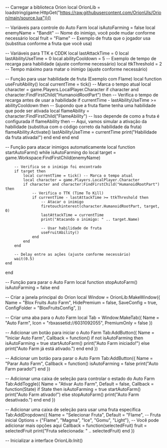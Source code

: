 -- Carregar a biblioteca Orion
local OrionLib = loadstring(game:HttpGet("https://raw.githubusercontent.com/OrionUIs/Orion/main/source.lua"))()

-- Variáveis para controle do Auto Farm
local isAutoFarming = false
local enemyName = "Bandit" -- Nome do inimigo, você pode mudar conforme necessário
local fruit = "Flame" -- Exemplo de fruta que o jogador usa (substitua conforme a fruta que você usa)

-- Variáveis para TTK e CDDK
local lastAttackTime = 0
local lastAbilityUseTime = 0
local abilityCooldown = 5 -- Exemplo de tempo de recarga para habilidade (ajuste conforme necessário)
local ttkThreshold = 2 -- Tempo máximo para matar o inimigo (ajuste conforme necessário)

-- Função para usar habilidade de fruta (Exemplo com Flame)
local function useFruitAbility()
    local currentTime = tick() -- Marca o tempo atual
    local character = game.Players.LocalPlayer.Character
    if character and character:FindFirstChild("HumanoidRootPart") then
        -- Verifica o tempo de recarga antes de usar a habilidade
        if currentTime - lastAbilityUseTime >= abilityCooldown then
            -- Supondo que a fruta flame tenha uma habilidade que pode ser ativada
            local flameAbility = character:FindFirstChild("FlameAbility") -- Isso depende de como a fruta é configurada
            if flameAbility then
                -- Aqui, vamos simular a ativação da habilidade (substitua com o código correto da habilidade da fruta)
                flameAbility:Activate()
                lastAbilityUseTime = currentTime
                print("Habilidade da fruta ativada!")
            end
        end
    end
end

-- Função para atacar inimigos automaticamente
local function startAutoFarm()
    while isAutoFarming do
        local target = game.Workspace:FindFirstChild(enemyName)
        
        -- Verifica se o inimigo foi encontrado
        if target then
            local currentTime = tick() -- Marca o tempo atual
            local character = game.Players.LocalPlayer.Character
            if character and character:FindFirstChild("HumanoidRootPart") then
                -- Verifica o TTK (Time To Kill)
                if currentTime - lastAttackTime >= ttkThreshold then
                    -- Atacar o inimigo
                    firetouchinterest(character.HumanoidRootPart, target, 0)
                    lastAttackTime = currentTime
                    print("Atacando o inimigo: " .. target.Name)
                    
                    -- Usar habilidade de fruta
                    useFruitAbility()
                end
            end
        end
        
        -- Delay entre as ações (ajuste conforme necessário)
        wait(0.5) 
    end
end

-- Função para parar o Auto Farm
local function stopAutoFarm()
    isAutoFarming = false
end

-- Criar a janela principal do Orion
local Window = OrionLib:MakeWindow({
    Name = "Blox Fruits Auto Farm",
    HidePremium = false,
    SaveConfig = true,
    ConfigFolder = "BloxFruitsConfig",
})

-- Criar uma aba para o Auto Farm
local Tab = Window:MakeTab({
    Name = "Auto Farm",
    Icon = "rbxassetid://6031092055",
    PremiumOnly = false
})

-- Adicionar um botão para iniciar o Auto Farm
Tab:AddButton({
    Name = "Iniciar Auto Farm",
    Callback = function()
        if not isAutoFarming then
            isAutoFarming = true
            startAutoFarm()
            print("Auto Farm iniciado!")
        else
            print("Auto Farm já está ativado.")
        end
    end
})

-- Adicionar um botão para parar o Auto Farm
Tab:AddButton({
    Name = "Parar Auto Farm",
    Callback = function()
        isAutoFarming = false
        print("Auto Farm parado!")
    end
})

-- Adicionar uma caixa de seleção para controlar o estado do Auto Farm
Tab:AddToggle({
    Name = "Ativar Auto Farm",
    Default = false,
    Callback = function(State)
        if State then
            isAutoFarming = true
            startAutoFarm()
            print("Auto Farm ativado!")
        else
            stopAutoFarm()
            print("Auto Farm desativado.")
        end
    end
})

-- Adicionar uma caixa de seleção para usar uma fruta específica
Tab:AddDropdown({
    Name = "Selecionar Fruta",
    Default = "Flame", -- Fruta inicial
    Options = {"Flame", "Magma", "Ice", "Gomu", "Light"}, -- Você pode adicionar mais opções aqui
    Callback = function(selectedFruit)
        fruit = selectedFruit
        print("Fruta selecionada: " .. selectedFruit)
    end
})

-- Inicializar a interface
OrionLib:Init()
